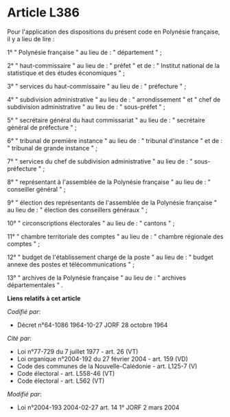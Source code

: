 # Article L386

Pour l'application des dispositions du présent code en Polynésie française, il y a lieu de lire :

1° " Polynésie française "  au lieu de : " département "  ;

2° " haut-commissaire  "  au lieu de :  " préfet "  et de :  " Institut national de la statistique et des études économiques
"  ;

3°  " services du haut-commissaire "  au lieu de :  " préfecture "  ;

4°  " subdivision administrative "  au lieu de :  " arrondissement "  et  " chef de subdivision administrative "  au lieu
de :  " sous-préfet "  ;

5°  " secrétaire général du haut commissariat "  au lieu de :  " secrétaire général de préfecture "  ;

6°  " tribunal de première instance "  au lieu de :  " tribunal d'instance "  et de :  " tribunal de grande instance "  ;

7°  " services du chef de subdivision administrative "  au lieu de :  " sous-préfecture "  ;

8°  " représentant à l'assemblée de la Polynésie française "  au lieu de :  " conseiller général "  ;

9°  " élection des représentants de l'assemblée de la Polynésie française "  au lieu de :  " élection des conseillers
généraux "  ;

10°  " circonscriptions électorales "  au lieu de :  " cantons "  ;

11°  " chambre territoriale des comptes "  au lieu de :  " chambre régionale des comptes "  ;

12°  " budget de l'établissement chargé de la poste "  au lieu de :  " budget annexe des postes et télécommunications "  ;

13°  " archives de la Polynésie française "  au lieu de :  " archives départementales " .

**Liens relatifs à cet article**

_Codifié par_:

  - Décret n°64-1086 1964-10-27 JORF 28 octobre 1964

_Cité par_:

  - Loi n°77-729 du 7 juillet 1977 - art. 26 (VT)
  - Loi organique n°2004-192 du 27 février 2004 - art. 159 (VD)
  - Code des communes de la Nouvelle-Calédonie - art. L125-7 (V)
  - Code électoral - art. L558-46 (VT)
  - Code électoral - art. L562 (VT)

_Modifié par_:

  - Loi n°2004-193 2004-02-27 art. 14 1° JORF 2 mars 2004
